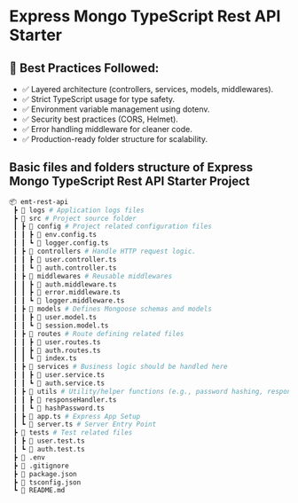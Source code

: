 # Express Mongo TypeScript Rest API Starter

## 🚀 Best Practices Followed:

- ✅ Layered architecture (controllers, services, models, middlewares).
- ✅ Strict TypeScript usage for type safety.
- ✅ Environment variable management using dotenv.
- ✅ Security best practices (CORS, Helmet).
- ✅ Error handling middleware for cleaner code.
- ✅ Production-ready folder structure for scalability.

## Basic files and folders structure of Express Mongo TypeScript Rest API Starter Project

```bash
📦 emt-rest-api
 ┣ 📂 logs # Application logs files
 ┣ 📂 src # Project source folder
 ┃ ┣ 📂 config # Project related configuration files
 ┃ ┃ ┣ 📜 env.config.ts
 ┃ ┃ ┗ 📜 logger.config.ts
 ┃ ┣ 📂 controllers # Handle HTTP request logic.
 ┃ ┃ ┣ 📜 user.controller.ts
 ┃ ┃ ┗ 📜 auth.controller.ts
 ┃ ┣ 📂 middlewares # Reusable middlewares
 ┃ ┃ ┣ 📜 auth.middleware.ts
 ┃ ┃ ┣ 📜 error.middleware.ts
 ┃ ┃ ┗ 📜 logger.middleware.ts
 ┃ ┣ 📂 models # Defines Mongoose schemas and models
 ┃ ┃ ┣ 📜 user.model.ts
 ┃ ┃ ┗ 📜 session.model.ts
 ┃ ┣ 📂 routes # Route defining related files
 ┃ ┃ ┣ 📜 user.routes.ts
 ┃ ┃ ┣ 📜 auth.routes.ts
 ┃ ┃ ┗ 📜 index.ts
 ┃ ┣ 📂 services # Business logic should be handled here
 ┃ ┃ ┣ 📜 user.service.ts
 ┃ ┃ ┗ 📜 auth.service.ts
 ┃ ┣ 📂 utils # Utility/helper functions (e.g., password hashing, response formatting).
 ┃ ┃ ┣ 📜 responseHandler.ts
 ┃ ┃ ┗ 📜 hashPassword.ts
 ┃ ┣ 📜 app.ts # Express App Setup
 ┃ ┗ 📜 server.ts # Server Entry Point
 ┣ 📂 tests # Test related files
 ┃ ┣ 📜 user.test.ts
 ┃ ┗ 📜 auth.test.ts
 ┣ 📜 .env
 ┣ 📜 .gitignore
 ┣ 📜 package.json
 ┣ 📜 tsconfig.json
 ┗ 📜 README.md
```
